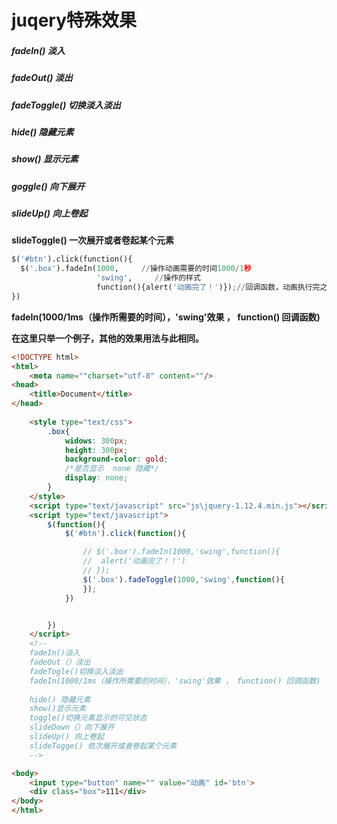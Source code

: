 # juqery特殊效果

##### **fadeIn()   淡入**

##### **fadeOut()    淡出**

##### **fadeToggle()     切换淡入淡出**

##### **hide()    隐藏元素**

##### **show()     显示元素**

##### **goggle()        向下展开**

##### **slideUp()        向上卷起**

**slideToggle()       一次展开或者卷起某个元素**

```python
$('#btn').click(function(){
  $('.box').fadeIn(1000,     //操作动画需要的时间1000/1秒
                   'swing',     //操作的样式
                   function(){alert('动画完了！')});//回调函数，动画执行完之后要做的事情
})
```



**fadeIn(1000/1ms（操作所需要的时间），'swing'效果 ， function() 回调函数)**

**在这里只举一个例子，其他的效果用法与此相同。**

  

```html
<!DOCTYPE html>
<html>
	<meta name=""charset="utf-8" content=""/>
<head>
	<title>Document</title>
</head>
	
	<style type="text/css">
		.box{
			widows: 300px;
			height: 300px;
			background-color: gold;
			/*是否显示  none 隐藏*/
			display: none;
		}
	</style>
	<script type="text/javascript" src="js\jquery-1.12.4.min.js"></script>
	<script type="text/javascript">
		$(function(){
			$('#btn').click(function(){

				// $('.box').fadeIn(1000,'swing',function(){
				// 	alert('动画完了！！')
				// });
				$('.box').fadeToggle(1000,'swing',function(){
				});
			})


		})
	</script>
	<!-- 
	fadeIn()淡入
	fadeOut（）淡出
	fadeTogle()切换淡入淡出
	fadeIn(1000/1ms（操作所需要的时间），'swing'效果 ， function() 回调函数)
	
	hide() 隐藏元素
	show()显示元素
	toggle()切换元素显示的可见状态
	slideDown（）向下展开
	slideUp() 向上卷起
	slideTogge() 依次展开或者卷起某个元素
	-->

<body>
	<input type="button" name="" value="动画" id='btn'>
	<div class="box">111</div>
</body>
</html>
```

